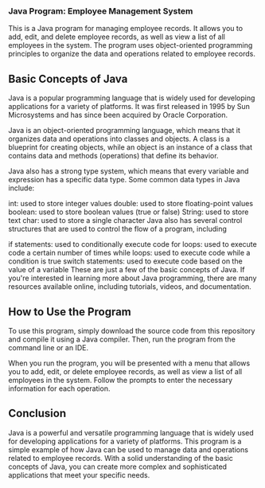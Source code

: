 ### Java Program: Employee Management System
This is a Java program for managing employee records. It allows you to add, edit, and delete employee records, as well as view a list of all employees in the system. The program uses object-oriented programming principles to organize the data and operations related to employee records.

## Basic Concepts of Java
Java is a popular programming language that is widely used for developing applications for a variety of platforms. It was first released in 1995 by Sun Microsystems and has since been acquired by Oracle Corporation.

Java is an object-oriented programming language, which means that it organizes data and operations into classes and objects. A class is a blueprint for creating objects, while an object is an instance of a class that contains data and methods (operations) that define its behavior.

Java also has a strong type system, which means that every variable and expression has a specific data type. Some common data types in Java include:

int: used to store integer values
double: used to store floating-point values
boolean: used to store boolean values (true or false)
String: used to store text
char: used to store a single character
Java also has several control structures that are used to control the flow of a program, including

if statements: used to conditionally execute code
for loops: used to execute code a certain number of times
while loops: used to execute code while a condition is true
switch statements: used to execute code based on the value of a variable
These are just a few of the basic concepts of Java. If you're interested in learning more about Java programming, there are many resources available online, including tutorials, videos, and documentation.

## How to Use the Program
To use this program, simply download the source code from this repository and compile it using a Java compiler. Then, run the program from the command line or an IDE.

When you run the program, you will be presented with a menu that allows you to add, edit, or delete employee records, as well as view a list of all employees in the system. Follow the prompts to enter the necessary information for each operation.

## Conclusion
Java is a powerful and versatile programming language that is widely used for developing applications for a variety of platforms. This program is a simple example of how Java can be used to manage data and operations related to employee records. With a solid understanding of the basic concepts of Java, you can create more complex and sophisticated applications that meet your specific needs.
